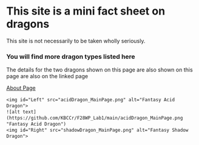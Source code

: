 <!DCOTYPE html>
<html>
  <head>
    <link rel="stylesheet" href="style.css">
  </head>
  
  <body>
    <h1>This site is a mini fact sheet on dragons</h1>
    <p>This site is not necessarily to be taken wholly seriously.</p>   
    <h3>You will find more dragon types listed here</h3>
    <p>The details for the two dragons shown on this page are also shown on this page are also on the linked page</p>
    <a href="aboutPage.md">About Page</a>
    
    <img id="Left" src="acidDragon_MainPage.png" alt="Fantasy Acid Dragon">
    ![alt text](https://github.com/KBCCr/F28WP_Lab1/main/acidDragon_MainPage.png "Fantasy Acid Dragon")
    <img id="Right" src="shadowDragon_MainPage.png" alt="Fantasy Shadow Dragon">
  </body>
</html>
